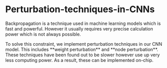 # Perturbation-techniques-in-CNNs
<p>Backpropagation is a technique used in machine learning models which is fast and powerful. However it usually requires very precise calculation power which is not always possible.</p>
<p>To solve this constraint, we implement perturbation techniques in our CNN model. This includes **weight perturbation** and **node perturbation**. These techniques have been found out to be slower however use up very less computing power. As a result, these can be implemented on-chip.</p>